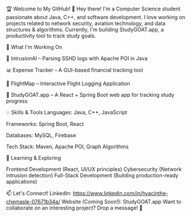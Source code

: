 🏆 Welcome to My GitHub!
👋 Hey there! I'm a Computer Science student passionate about Java, C++, and software development. I love working on projects related to network security, aviation technology, and data structures & algorithms. Currently, I'm building StudyGOAT.app, a productivity tool to track study goals.

🚀 What I'm Working On

📡 IntrusionAI – Parsing SSHD logs with Apache POI in Java

📊 Expense Tracker – A GUI-based financial tracking tool


📍 FlightMap – Interactive Flight Logging Application


📝 StudyGOAT.app – A React + Spring Boot web app for tracking study progress

💡 Skills & Tools
Languages: Java, C++, JavaScript


Frameworks: Spring Boot, React


Databases: MySQL, Firebase


Tech Stack: Maven, Apache POI, Graph Algorithms



🌱 Learning & Exploring


Frontend Development (React, UI/UX principles)
Cybersecurity (Network intrusion detection)
Full-Stack Development (Building production-ready applications)
















📫 Let's Connect!
LinkedIn: https://www.linkedin.com/in/hyacinthe-chemasle-07671b34a/
Website (Coming Soon!): StudyGOAT.app
Want to collaborate on an interesting project? Drop a message! 🚀

<!--
🏆 Welcome to My GitHub!
👋 Hey there! I'm a Computer Science student passionate about Java, C++, and software development. I love working on projects related to network security, aviation technology, and data structures & algorithms. Currently, I'm building StudyGOAT.app, a productivity tool to track study goals.

🚀 What I'm Working On
📡 IntrusionAI – Parsing SSHD logs with Apache POI in Java
📊 Expense Tracker – A GUI-based financial tracking tool
📍 FlightMap – Interactive Flight Logging Application
📝 StudyGOAT.app – A React + Spring Boot web app for tracking study progress

💡 Skills & Tools
Languages: Java, C++, JavaScript
Frameworks: Spring Boot, React
Databases: MySQL, Firebase
Tech Stack: Maven, Apache POI, Ecs100, Graph Algorithms
🌱 Learning & Exploring
Frontend Development (React, UI/UX principles)
Cybersecurity (Network intrusion detection)
Full-Stack Development (Building production-ready applications)
📫 Let's Connect!
LinkedIn: https://www.linkedin.com/in/hyacinthe-chemasle-07671b34a/
Website (Coming Soon!): StudyGOAT.app
Want to collaborate on an interesting project? Drop a message! 🚀

-->
